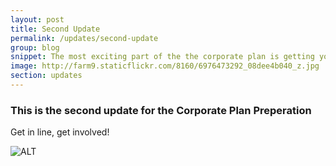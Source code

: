 ```yaml
---
layout: post
title: Second Update
permalink: /updates/second-update
group: blog
snippet: The most exciting part of the the corporate plan is getting your feedback.
image: http://farm9.staticflickr.com/8160/6976473292_08dee4b040_z.jpg
section: updates
---
```


### This is the second update for the Corporate Plan Preperation

Get in line, get involved!

![ALT](../img/irl-terrain-1.jpg)